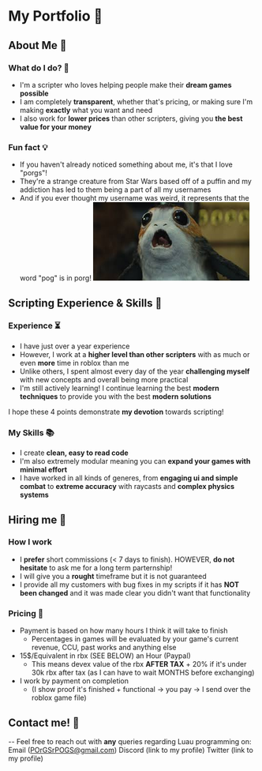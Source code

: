 # My Portfolio 📁

## About Me 📝

### What do I do? 🔧

- I'm a scripter who loves helping people make their **dream games possible**
- I am completely **transparent**, whether that's pricing, or making sure I'm making **exactly** what you want and need
- I also work for **lower prices** than other scripters, giving you **the best value for your money**

### Fun fact 💡

- If you haven't already noticed something about me, it's that I love "porgs"!
- They're a strange creature from Star Wars based off of a puffin and my addiction has led to them being a part of all my usernames
- And if you ever thought my username was weird, it represents that the word "pog" is in porg!
![My Profile](https://raw.githubusercontent.com/POrGSrPOGS/POrGSrPOGS/main/images/Porg.jpg)

## Scripting Experience & Skills 💼

### Experience ⏳

- I have just over a year experience
- However, I work at a **higher level than other scripters** with as much or even **more** time in roblox than me
- Unlike others, I spent almost every day of the year **challenging myself** with new concepts and overall being more practical
- I'm still actively learning! I continue learning the best **modern techniques** to provide you with the best **modern solutions**

I hope these 4 points demonstrate **my devotion** towards scripting!

### My Skills 📚

- I create **clean, easy to read code**
- I'm also extremely modular meaning you can **expand your games with minimal effort**
- I have worked in all kinds of generes, from **engaging ui and simple combat** to **extreme accuracy** with raycasts and **complex physics systems**

## Hiring me 🚀

### How I work

- I **prefer** short commissions (< 7 days to finish). HOWEVER, **do not hesitate** to ask me for a long term parternship!
- I will give you a **rought** timeframe but it is not guaranteed
- I provide all my customers with bug fixes in my scripts if it has **NOT been changed** and it was made clear you didn't want that functionality

### Pricing 💸

- Payment is based on how many hours I think it will take to finish
  - Percentages in games will be evaluated by your game's current revenue, CCU, past works and anything else
- 15$/Equivalent in rbx (SEE BELOW) an Hour (Paypal)
  - This means devex value of the rbx **AFTER TAX** + 20% if it's under 30k rbx after tax (as I can have to wait MONTHS before exchanging) 
- I work by payment on completion
  - (I show proof it's finished + functional -> you pay -> I send over the roblox game file)
  
## Contact me! 📩

-- Feel free to reach out with **any** queries regarding Luau programming on:
Email (POrGSrPOGS@gmail.com)
Discord (link to my profile)
Twitter (link to my profile)
